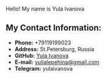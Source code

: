 Hello! My name is Yula Ivanova
## My Contact Information:
+ **Phone:**  +79119199023
+ **Address:** St.Petersburg, Russia
+ **GitHub:** [Yula Ivanova](https://github.com/yulaivanova) 
+ **E-mail:** yulialepehina@gmail.com
+ **Telegram:** yulaivanova
